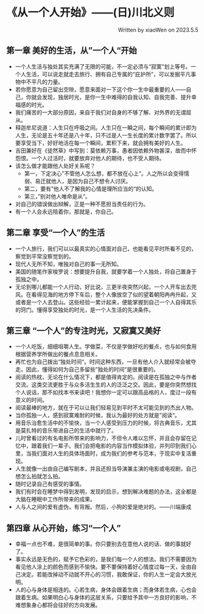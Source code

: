 # 《从一个人开始》——(日)川北义则  
<p align="right">Written by xiaoWen on 2023.5.5</p>

## 第一章 美好的生活，从”一个人“开始
- 一个人生活与独处其实充满了无限的可能，不一定必须与“寂寞”划上等号。一个人生活，可以说走就走去旅行、拥有自己专属的“庇护所”，可以发掘平凡事物中不平凡的力量。
- 若你愿意为自己留出空隙，愿意来面对一下这个你一生中最重要的人——自己，你就会发现，独居时光，是你一生中难得的自我认知、自我完善、提升幸福感的时光。
- 我们痛苦的一大部分原因，来自于我们对自身的不够了解、对外界的无谓屈从。
- 释迦牟尼说道：人生只在呼吸之间。人生只在一瞬之间，每个瞬间的累计即为人生，无论是五十年还是八十年，只不过是人一生长度的累计数字罢了。所以要享受当下，好好地活在每一个瞬间，累积下来，就会拥有美好的人生。
- 吉田兼好在《徒然草》中写到：莫依赖万事，愚者因依赖外物甚深，故而中怀怨恨。一个人过活时，就要放弃对他人的期待，也不受人期待。
- 该怎么做才能跟他人处好关系呢？
     - 第一，下定决心”不管他人怎么想，都不放在心上“。人之所以会变得懦弱、易迁就他人，是因为自己不想令人讨厌。
     - 第二，要有”他人不了解我的心情是理所应当的“的认知。
     - 第三，”别对他人唯命是从“。
- 对自己的错误做出辩解，正是一种不愿担当责任的行为。
- 有一个人会永远陪着你，那就是，你自己。
## 第二章 享受“一个人”的生活
- 一个人旅行，我们可以以最真实的心情面对自己，也能看见平时所看不见的，察觉到平常没察觉到的。
- 现代人无所不知，唯独对自己的事一无所知。
- 美国的随笔作家梭罗说：想要提升自我，就要学着一个人独处，将自己置身于孤独之中。
- 无论到哪儿都能一个人行动，好比说，三更半夜突然兴起，一个人开车出去兜风。在看得见海的地方停下车后，整个人像放空了似的望着朝阳冉冉升起，又或者是一个人去登山。这些经验一累计起来，便能掌握到自己一个人自得其乐的窍门。懂得享受独处的时光，是一个人生活的先决条件。
## 第三章 “一个人”的专注时光，又寂寞又美好
- 一个人吃饭，细细咀嚼人生。学做菜，不仅是学做好吃的餐点，也与如何食用根据营养学所做出的餐点息息相关。
- 再忙也为自己拨出“独处时间“。时间这种东西，一旦有他人介入就经常会被夺走。因此，懂得如何为自己多留些”独处的时间“是很重要的。
- 阅读的热枕，无论在什么情况下，都是值得肯定的。阅读是在孤独之中与作者交流。这类交流更胜于与众多活生生的人的泛泛之交。因此，要是你突然想找个人说话，那不如找本书来读吧！我想你一定可以跟高品格的人，度过一段有意义的时间。
- 阅读最棒的地方，就在于可以让我们轻易见到平时不太可能见到的杰出人物。
- 当你孤独一人，感到寂寞难耐的时候，我认为最好的处方就是”阅读“。
- 用音乐治愈生活中的不愉快，当一个人感受到压力的时候，将古典音乐，尤其是莫扎特的音乐带进自己的生活中就行了。
- 儿时曾看过的有名电影所带来的影响力，不但令人难以忘怀，并且会存留在记忆中，跟着我们一辈子。我们会把电影的内容当作模拟体验，并列印到我们心里，当我们面对人生的具体场面时，成为我们的参考与范本，于现实中复活重现。
- 人生就像一出由自己编写剧本，并且还担当导演兼主演的电影或电视剧，自己想怎么拍就怎么拍。
- 随时记录自己有感受的事情。
- 我们有时会在睡梦中得到发明，发现的启示，想到解决难题的办法，这全都是大脑在睡眠中工作所带来的成果。
- 人与人之间的爱有虚伪，有背叛。然后，小狗的爱是绝对的。——川端康成
## 第四章 从心开始，练习“一个人”
- 幸福一点也不难，是很简单的事。你只要别去在意他人说的话、做的事就好了。
- 事实永远是无色的，赋予它色彩的，是我们每一个人的想法。我们不需要因为看见他人涂上的颜色而感到不愉快。要不要保持着好心情度过每一天，全由自己决定。若能改掉动不动就不开心的习惯，我敢保证，你的人生一定会大放光明。
- 人的心与身体是相连的。心若生病，身体会跟着生病；而身体若生病，心也会跟着生病。如果明白心与身体的这层关系，只要给予其中一方良好的影响，不难想象身心都将会往好的方向发展。
